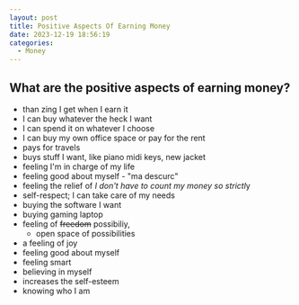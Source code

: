 ```yaml
---
layout: post
title: Positive Aspects Of Earning Money
date: 2023-12-19 18:56:19
categories:
  - Money
---
```

## What are the positive aspects of earning money?
- than zing I get when I earn it
- I can buy whatever the heck I want
- I can spend it on whatever I choose
- I can  buy my own office space or pay for the rent
- pays for travels
- buys stuff I want, like piano midi keys, new jacket
- feeling I'm in charge of my life
- feeling good about myself - "ma descurc"
- feeling the relief of *I don't have to count my money so strictl*y
- self-respect; I can take care of my needs
- buying the software I want
- buying gaming laptop
- feeling of ~~freedom~~ possibiliy, 
	- open space of possibilities
- a feeling of joy
- feeling good about myself
- feeling smart
- believing in myself
- increases the self-esteem
- knowing who I am
